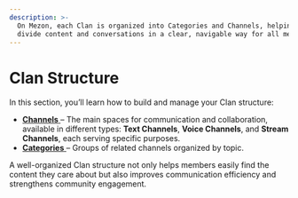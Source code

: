 ```yaml
---
description: >-
  On Mezon, each Clan is organized into Categories and Channels, helping to
  divide content and conversations in a clear, navigable way for all members.
---
```


# Clan Structure

In this section, you’ll learn how to build and manage your Clan structure:

* [**Channels** ](channels-in-a-clan/)– The main spaces for communication and collaboration, available in different types: **Text Channels**, **Voice Channels**, and **Stream Channels**, each serving specific purposes.
* [**Categories** ](clan-category.md)– Groups of related channels organized by topic.

A well-organized Clan structure not only helps members easily find the content they care about but also improves communication efficiency and strengthens community engagement.
